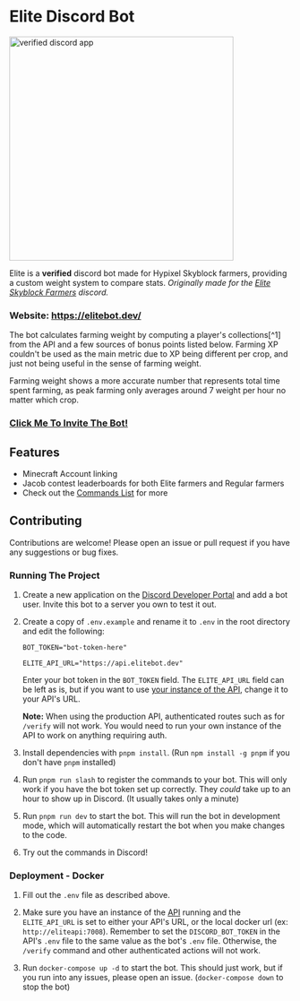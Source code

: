 # Elite Discord Bot

<img src="https://github.com/user-attachments/assets/30d29241-2ff1-4170-b2e7-83231c2cbab6" alt="verified discord app" style="width:400px;"/>

Elite is a **verified** discord bot made for Hypixel Skyblock farmers, providing a custom weight system to compare stats. 
*Originally made for the [Elite Skyblock Farmers](https://discord.gg/farms) discord.*

### Website: https://elitebot.dev/

The bot calculates farming weight by computing a player's collections[^1] from the API and a few sources of bonus points listed below. Farming XP couldn't be used as the main metric due to XP being different per crop, and just not being useful in the sense of farming weight.

Farming weight shows a more accurate number that represents total time spent farming, as peak farming only averages around 7 weight per hour no matter which crop.

### [Click Me To Invite The Bot!](https://elitebot.dev/invite)


## Features
- Minecraft Account linking
- Jacob contest leaderboards for both Elite farmers and Regular farmers
- Check out the [Commands List](COMMANDS.md) for more


## Contributing

Contributions are welcome! Please open an issue or pull request if you have any suggestions or bug fixes.

### Running The Project

1. Create a new application on the [Discord Developer Portal](https://discord.com/developers/applications) and add a bot user. Invite this bot to a server you own to test it out.

2. Create a copy of `.env.example` and rename it to `.env` in the root directory and edit the following:

	```env
	BOT_TOKEN="bot-token-here"

	ELITE_API_URL="https://api.elitebot.dev"
	```
	Enter your bot token in the `BOT_TOKEN` field. The `ELITE_API_URL` field can be left as is, but if you want to use [your instance of the API](https://github.com/EliteFarmers/API), change it to your API's URL. 
	
	**Note:** When using the production API, authenticated routes such as for `/verify` will not work. You would need to run your own instance of the API to work on anything requiring auth.

3. Install dependencies with `pnpm install`. (Run `npm install -g pnpm` if you don't have `pnpm` installed)

4. Run `pnpm run slash` to register the commands to your bot. This will only work if you have the bot token set up correctly. They *could* take up to an hour to show up in Discord. (It usually takes only a minute)

5. Run `pnpm run dev` to start the bot. This will run the bot in development mode, which will automatically restart the bot when you make changes to the code.

6. Try out the commands in Discord!

### Deployment - Docker

1. Fill out the `.env` file as described above.

2. Make sure you have an instance of the [API](https://github.com/EliteFarmers/API) running and the `ELITE_API_URL` is set to either your API's URL, or the local docker url (ex: `http://eliteapi:7008`). Remember to set the `DISCORD_BOT_TOKEN` in the API's `.env` file to the same value as the bot's `.env` file. Otherwise, the `/verify` command and other authenticated actions will not work.

3. Run `docker-compose up -d` to start the bot. This should just work, but if you run into any issues, please open an issue. (`docker-compose down` to stop the bot)
